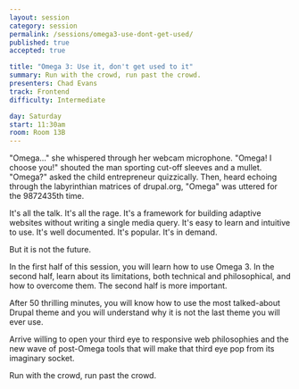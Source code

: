 ```yaml
---
layout: session
category: session
permalink: /sessions/omega3-use-dont-get-used/
published: true
accepted: true

title: "Omega 3: Use it, don't get used to it"
summary: Run with the crowd, run past the crowd.
presenters: Chad Evans
track: Frontend
difficulty: Intermediate

day: Saturday
start: 11:30am
room: Room 13B
---
```


"Omega…" she whispered through her webcam microphone. "Omega! I choose you!" shouted the man sporting cut-off sleeves and a mullet. "Omega?" asked the child entrepreneur quizzically. Then, heard echoing through the labyrinthian matrices of drupal.org, "Omega" was uttered for the 9872435th time.

It's all the talk. It's all the rage. It's a framework for building adaptive websites without writing a single media query. It's easy to learn and intuitive to use. It's well documented. It's popular. It's in demand.

But it is not the future.

In the first half of this session, you will learn how to use Omega 3. In the second half, learn about its limitations, both technical and philosophical, and how to overcome them. The second half is more important.

After 50 thrilling minutes, you will know how to use the most talked-about Drupal theme and you will understand why it is not the last theme you will ever use.

Arrive willing to open your third eye to responsive web philosophies and the new wave of post-Omega tools that will make that third eye pop from its imaginary socket.

Run with the crowd, run past the crowd.
